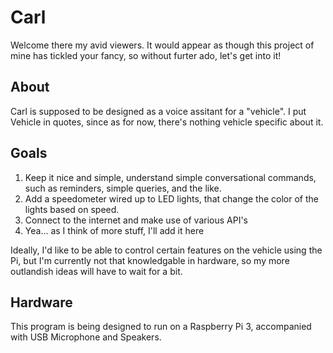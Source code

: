 # Carl
Welcome there my avid viewers. It would appear as though this project of mine has tickled your fancy, so without furter ado, let's get into it!

## About
Carl is supposed to be designed as a voice assitant for a "vehicle". I put Vehicle in quotes, since as for now, there's nothing vehicle specific about it.

## Goals
1. Keep it nice and simple, understand simple conversational commands, such as reminders, simple queries, and the like.
2. Add a speedometer wired up to LED lights, that change the color of the lights based on speed.
3. Connect to the internet and make use of various API's
4. Yea... as I think of more stuff, I'll add it here

Ideally, I'd like to be able to control certain features on the vehicle using the Pi, but I'm currently not that knowledgable in hardware, so my more outlandish ideas will have to wait for a bit.

## Hardware
This program is being designed to run on a Raspberry Pi 3, accompanied with USB Microphone and Speakers.